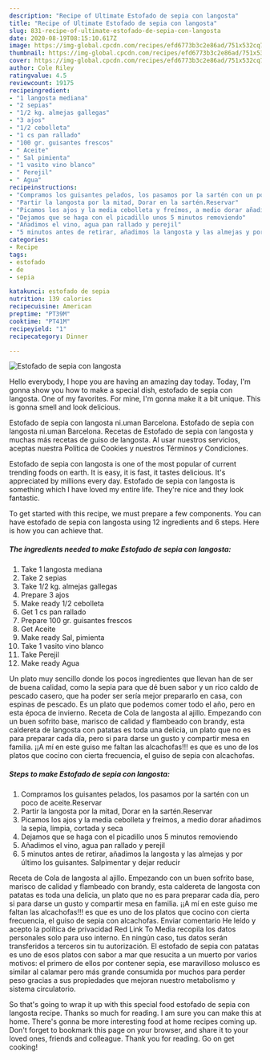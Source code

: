 ```yaml
---
description: "Recipe of Ultimate Estofado de sepia con langosta"
title: "Recipe of Ultimate Estofado de sepia con langosta"
slug: 831-recipe-of-ultimate-estofado-de-sepia-con-langosta
date: 2020-08-19T08:15:10.617Z
image: https://img-global.cpcdn.com/recipes/efd6773b3c2e86ad/751x532cq70/estofado-de-sepia-con-langosta-foto-principal.jpg
thumbnail: https://img-global.cpcdn.com/recipes/efd6773b3c2e86ad/751x532cq70/estofado-de-sepia-con-langosta-foto-principal.jpg
cover: https://img-global.cpcdn.com/recipes/efd6773b3c2e86ad/751x532cq70/estofado-de-sepia-con-langosta-foto-principal.jpg
author: Cole Riley
ratingvalue: 4.5
reviewcount: 19175
recipeingredient:
- "1 langosta mediana"
- "2 sepias"
- "1/2 kg. almejas gallegas"
- "3 ajos"
- "1/2 cebolleta"
- "1 cs pan rallado"
- "100 gr. guisantes frescos"
- " Aceite"
- " Sal pimienta"
- "1 vasito vino blanco"
- " Perejil"
- " Agua"
recipeinstructions:
- "Compramos los guisantes pelados, los pasamos por la sartén con un poco de aceite.Reservar"
- "Partir la langosta por la mitad, Dorar en la sartén.Reservar"
- "Picamos los ajos y la media cebolleta y freímos, a medio dorar añadimos la sepia, limpia, cortada y seca"
- "Dejamos que se haga con el picadillo unos 5 minutos removiendo"
- "Añadimos el vino, agua pan rallado y perejil"
- "5 minutos antes de retirar, añadimos la langosta y las almejas y por último los guisantes. Salpimentar y dejar reducir"
categories:
- Recipe
tags:
- estofado
- de
- sepia

katakunci: estofado de sepia 
nutrition: 139 calories
recipecuisine: American
preptime: "PT39M"
cooktime: "PT41M"
recipeyield: "1"
recipecategory: Dinner

---
```



![Estofado de sepia con langosta](https://img-global.cpcdn.com/recipes/efd6773b3c2e86ad/751x532cq70/estofado-de-sepia-con-langosta-foto-principal.jpg)

Hello everybody, I hope you are having an amazing day today. Today, I'm gonna show you how to make a special dish, estofado de sepia con langosta. One of my favorites. For mine, I'm gonna make it a bit unique. This is gonna smell and look delicious.

Estofado de sepia con langosta ni.uman Barcelona. Estofado de sepia con langosta ni.uman Barcelona. Recetas de Estofado de sepia con langosta y muchas más recetas de guiso de langosta. Al usar nuestros servicios, aceptas nuestra Política de Cookies y nuestros Términos y Condiciones.

Estofado de sepia con langosta is one of the most popular of current trending foods on earth. It is easy, it is fast, it tastes delicious. It's appreciated by millions every day. Estofado de sepia con langosta is something which I have loved my entire life. They're nice and they look fantastic.


To get started with this recipe, we must prepare a few components. You can have estofado de sepia con langosta using 12 ingredients and 6 steps. Here is how you can achieve that.

<!--inarticleads1-->

##### The ingredients needed to make Estofado de sepia con langosta:

1. Take 1 langosta mediana
1. Take 2 sepias
1. Take 1/2 kg. almejas gallegas
1. Prepare 3 ajos
1. Make ready 1/2 cebolleta
1. Get 1 cs pan rallado
1. Prepare 100 gr. guisantes frescos
1. Get  Aceite
1. Make ready  Sal, pimienta
1. Take 1 vasito vino blanco
1. Take  Perejil
1. Make ready  Agua


Un plato muy sencillo donde los pocos ingredientes que llevan han de ser de buena calidad, como la sepia para que dé buen sabor y un rico caldo de pescado casero, que ha poder ser sería mejor prepararlo en casa, con espinas de pescado. Es un plato que podemos comer todo el año, pero en esta época de invierno. Receta de Cola de langosta al ajillo. Empezando con un buen sofrito base, marisco de calidad y flambeado con brandy, esta caldereta de langosta con patatas es toda una delicia, un plato que no es para preparar cada día, pero si para darse un gusto y compartir mesa en familia. ¡¡A mí en este guiso me faltan las alcachofas!!! es que es uno de los platos que cocino con cierta frecuencia, el guiso de sepia con alcachofas. 

<!--inarticleads2-->

##### Steps to make Estofado de sepia con langosta:

1. Compramos los guisantes pelados, los pasamos por la sartén con un poco de aceite.Reservar
1. Partir la langosta por la mitad, Dorar en la sartén.Reservar
1. Picamos los ajos y la media cebolleta y freímos, a medio dorar añadimos la sepia, limpia, cortada y seca
1. Dejamos que se haga con el picadillo unos 5 minutos removiendo
1. Añadimos el vino, agua pan rallado y perejil
1. 5 minutos antes de retirar, añadimos la langosta y las almejas y por último los guisantes. Salpimentar y dejar reducir


Receta de Cola de langosta al ajillo. Empezando con un buen sofrito base, marisco de calidad y flambeado con brandy, esta caldereta de langosta con patatas es toda una delicia, un plato que no es para preparar cada día, pero si para darse un gusto y compartir mesa en familia. ¡¡A mí en este guiso me faltan las alcachofas!!! es que es uno de los platos que cocino con cierta frecuencia, el guiso de sepia con alcachofas. Enviar comentario He leído y acepto la política de privacidad Red Link To Media recopila los datos personales solo para uso interno. En ningún caso, tus datos serán transferidos a terceros sin tu autorización. El estofado de sepia con patatas es uno de esos platos con sabor a mar que resucita a un muerto por varios motivos: el primero de ellos por contener sepia, ese maravilloso molusco es similar al calamar pero más grande consumida por muchos para perder peso gracias a sus propiedades que mejoran nuestro metabolismo y sistema circulatorio. 

So that's going to wrap it up with this special food estofado de sepia con langosta recipe. Thanks so much for reading. I am sure you can make this at home. There's gonna be more interesting food at home recipes coming up. Don't forget to bookmark this page on your browser, and share it to your loved ones, friends and colleague. Thank you for reading. Go on get cooking!
